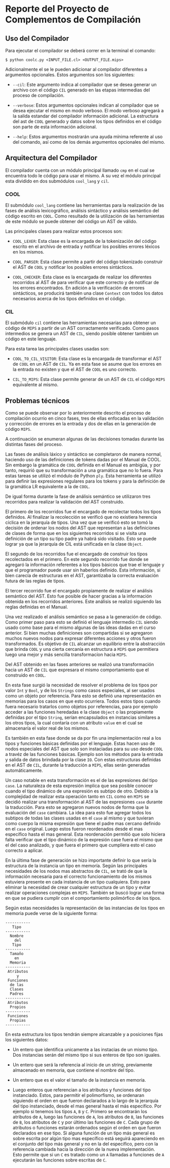 # Reporte del Proyecto de Complementos de Compilación

## Uso del Compilador

Para ejecutar el compilador se deberá correr en la terminal el comando:

`$ python coolc.py <INPUT_FILE.cl> <OUTPUT_FILE.mips>`

Adicionalmente el se le pueden adicionar al compilador diferentes a argumentos opcionales. Estos argumentos son los siguientes:

* `--cil`: Este argumento indica al compilador que se desea generar un archivo con el código `CIL` generado en las etapas intermedias del proceso de compilación.  

* `--verbose`: Estos argumentos opcionales indican al compilador que se desea ejecutar el mismo en modo verboso. El modo verboso agregará a la salida estandar del compilador información adicional. La estructura del ast de `COOL` generado y datos sobre los tipos definidos en el código son parte de esta información adicional.

* `--help`: Estos argumentos mostrarán una ayuda mínima referente al uso del comando, así como de los demás argumentos opcionales del mismo.

## Arquitectura del Compilador

El compilador cuenta con un módulo principal llamado `cmp` en el cual se encuentra todo le código para usar el mismo. A su vez el módulo principal esta dividido en dos submódulos `cool_lang` y `cil`.

### COOL

El submódulo `cool_lang` contiene las herramientas para la realización de las fases de análisis lexicográfico, análisis sintáctico y análisis semántico del código escrito en `COOL`. Como resultado de la utilización de las herramientas de este módulo se puede obtener del código un AST de válido.

Las principales clases para realizar estos procesos son:

* `COOL_LEXER`: Esta clase es la encargada de la tokenización del código escrito en el archivo de entrada y notificar los posibles errores léxicos en los mismos.

* `COOL_PARSER`: Esta clase permite a partir del código tokenizado construir el AST de `COOL` y notificar los posibles errores sintácticos.

* `COOL_CHECKER`: Esta clase es la encargada de realizar los diferentes recorridos al AST de para verificar que este correcto y de notificar de los errores encontrados. En adición a la verificación de errores sintácticos, se producirá también una clase `Context` con todos los datos necesarios acerca de los tipos definidos en el código.

### CIL

El submódulo `cil` contiene las herramientas necesarias para obtener un código de `MIPS` a partir de un AST corractamente verificado. Como pasos intermedios se genera un AST de `CIL`, siendo posible obtener también un código en este lenguaje.

Para esta tarea las principales clases usadas son:

* `COOL_TO_CIL_VISITOR`: Esta clase es la encargada de transformar el AST de `COOL` en un AST de `CIL`. Ya en esta fase se asume que los errores en la entrada no existen y que el AST de `COOL` es uno correcto.

* `CIL_TO_MIPS`: Esta clase permite generar de un AST de `CIL` el código `MIPS` equivalente al mismo.

## Problemas técnicos

Como se puede observar por lo anteriormente descrito el proceso de compilación ocurrio en cinco fases, tres de ellas enfocadas en la validación y corrección de errores en la entrada y dos de ellas en la generación de código `MIPS`.

A continuación se enumeran algunas de las decisiones tomadas durante las distintas fases del proceso.

Las fases de análisis láxico y sintáctico se completaron de manera normal, haciendo uso de las definiciones de tokens dadas por el Manual de COOL. Sin embargo la gramática de `COOL` definida en el Manual es ambigüa, y por tanto, requirió que su transformación a una gramática que no lo fuera. Para estas tareas se utilizó el módulo de Python `ply`. Esta herramienta se utilizó para definir las expresiones regulares para los tokens y para la definición de la gramática LR equivalente a la de `COOL`.

De igual forma durante la fase de análisis semántico se utilizaron tres recorridos para realizar la validación del AST construido.

 El primero de los recorridos fue el encargado de recolectar todos los tipos definidos. Al finalizar la recolección se verificó que no existiera herencia cíclica en la jerarquía de tipos. Una vez que se verificó esto se tomó la decisión de ordenar los nodos del AST que representan a las definiciones de clases de forma que en los siguientes recorridos si se visita una definición de un tipo su tipo padre ya habrá sido visitado. Esto se puede lograr ya que la jerarquía de CIL está unificada en la clase `Object`.

El segundo de los recorridos fue el encargado de construir los tipos recolectados en el primero. En este segundo recorrido fue donde se agregaró la información referentes a los tipos básicos que trae el lenguaje y que el programador puede usar sin haberlos definido. Esta información, si bien carecía de estructuras en el AST, garantizaba la correcta evaluación futura de las reglas de tipos.

El tercer recorrido fue el encargado propiamente de realizar el análisis semántico del AST. Esto fue posible de hacer gracias a la información obtenida en los recorridos anteriores. Este análisis se realizó siguiendo las reglas definidas en el Manual.

Una vez realizado el análisis semántico se pasa a la generación de código. Como primer paso para esto se definió el lenguaje intermedio `CIL` siendo usado como base para el mismo algunas de las ideas dadas en el curso anterior. Si bien muchas definiciones son compartidas si se agregaron muchos nuevos nodos para expresar diferentes acciones y otros fueron transformados. Es objetivo de `CIL` alcanzar un equilibrio entre la abstracción que brinda `COOL` y una cierta cercanía en estructura a `MIPS` que permitiera luego una mejor y más sencilla transformacíon hacia `MIPS`.

Del AST obtenido en las fases anteriores se realizó una transformación hacia un AST de `CIL` que expresara el mismo comportamiento que el construido en `COOL`.

En esta fase surgió la necesidad de resolver el problema de los tipos por valor `Int` y `Bool`, y de los `Strings` como casos especiales, al ser usados como un objeto por referencia. Para esto se definió una representación en memorias para los casos en que esto ocurriera. Todos estos tipos cuando fuera necesario tratarlos como objetos por referencias, para por ejemplo acceder a las funciones heredadas e la clase `Object` o las propiamente definidas por el tipo `String`, serían encapsulados en instancias similares a los otros tipos, la cual contaría con un atributo `value` en el cual se almacenaría el valor real de los mismos.

Es también en esta fase donde se da por fin una implementación real a los tipos y funciones básicas definidas por el lenguaje. Estas hacen uso de nodos especiales del AST que solo son instaciadas para su uso desde `COOL` a travéz de las funciones básicas. Ejemplo son los métodos para la entrada y salida de datos brindada por la clase `IO`. Con estas estructuras definidas en el AST de `CIL`, durante la traducción a `MIPS`, ellas serán generadas automáticamente.

Un caso notable en esta transformación es el de las expresiones del tipo `case`. La naturaleza de esta expresión implica que sea posible conocer cuando el tipo dinámico de una expresión es subtipo de otro. Debido a la complejidad de realizar esta operación tanto en `CIL` como en `MIPS` se decidió realizar una transformación al AST de las expresiones `case` durante la traducción. Para esto se agregaron nuevos nodos de forma que la evaluación del `case` cambiara. La idea para esto fue agregar todos los subtipos de todas las clases usadas en el `case` al mismo y que tuvieran como cuerpo la misma expresión que tiene el padre mas cercano definido en el `case` original. Luego estos fueron reordenados desde el mas específico hasta el mas general. Esta reordenación permitió que solo hiciera falta verificar que el tipo dinámico de la expresión case fuera el mismo que el del caso analizado, y que fuera el primero que cumpliera esto el caso correcto a aplicar.

En la última fase de generación se hizo importante definir lo que sería la estructura de la instancia un tipo en memoría. Según las principales necesidades de los nodos mas abstractos de `CIL`, se trató de que la información necesaria para el correcto funcionamiento de los mismos estuviera presente en cada instancia de un tipo cualquiera. Esto para eliminar la necesidad de crear cualquier estructura de un tipo y evitar realizar operaciones complejas en `MIPS`. También se buscó lograr una forma en que se pudiera cumplir con el comportamiento polimórfico de los tipos.

Según estas necesidades la representación de las instancias de los tipos en memoria puede verse de la siguiente forma:

``` memory
-----------
   Tipo
-----------
  Nombre
    del
   Tipo
-----------
  Tamaño
    en
  Memoria
-----------
 Atributos
     y
 Funciones
  de las
  Clases
  Padres
-----------
 Atributos
  Propios
-----------
 Funciones
  Propias
-----------
```

En esta estructura los tipos tendrán siempre alcanzable y a posiciones fijas los siguientes datos:

* Un entero que identifica unicamente a las instacias de un mismo tipo. Dos instancias serán del mismo tipo si sus enteros de tipo son iguales.

* Un entero que será la referencia al inicio de un string, previamente almacenado en memoria, que contiene el nombre del tipo.

* Un entero que es el valor el tamaño de la instancia en memoria.

* Luego enteros que referencian a los atributos y funciones del tipo instanciado. Estos, para permitir el polimorfismo, se ordenaran siguiendo el orden en que fueron declarados a lo largo de la jerarquía del tipo instanciado, desde el mas general hasta el más especifico. Por ejemplo si tenemos los tipos `A`, `B` y `C`. Primero se encontrarán los atributos de `A`, luego las funciones de `A`, los atributos de `B`, las funciones de `B`, los atributos de `C` y por último las funciones de `C`. Cada grupo de atributos o funciones estarán ordenados según el orden en que fueron declarados en ese tipo. Si alguna función de un tipo más general es sobre escrita por algún tipo mas específico está seguirá apareciendo en el conjunto del tipo más general y no en la del específico, pero con la referencia cambiada hacia la dirección de la nueva implementación. Esto permite que si un `C` es tratado como un `A` llamadas a funciones de `A` ejecutarán las funciones sobre escritas de `C`.

